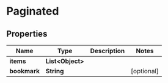 

# Paginated


## Properties

Name | Type | Description | Notes
------------ | ------------- | ------------- | -------------
**items** | **List&lt;Object&gt;** |  | 
**bookmark** | **String** |  |  [optional]



